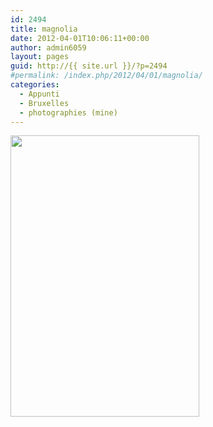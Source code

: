 ```yaml
---
id: 2494
title: magnolia
date: 2012-04-01T10:06:11+00:00
author: admin6059
layout: pages
guid: http://{{ site.url }}/?p=2494
#permalink: /index.php/2012/04/01/magnolia/
categories:
  - Appunti
  - Bruxelles
  - photographies (mine)
---
```

<img class="aligncenter size-full wp-image-2496" title="007" src="{{ site.url }}/images/uploads/2012/06/007.jpg" alt="" width="302" height="450" srcset="{{ site.url }}/images/uploads/2012/06/007.jpg 302w, {{ site.url }}/images/uploads/2012/06/007-201x300.jpg 201w" sizes="(max-width: 302px) 100vw, 302px" />
